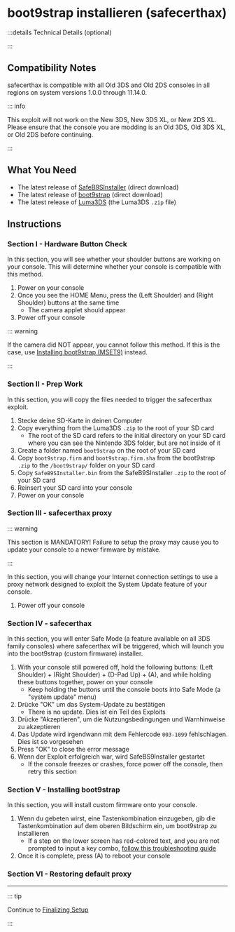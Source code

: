 # boot9strap installieren (safecerthax)

:::details Technical Details (optional)

:::

## Compatibility Notes

safecerthax is compatible with all Old 3DS and Old 2DS consoles in all regions on system versions 1.0.0 through 11.14.0.

::: info

This exploit will not work on the New 3DS, New 3DS XL, or New 2DS XL. Please ensure that the console you are modding is an Old 3DS, Old 3DS XL, or Old 2DS before continuing.

:::

## What You Need

- The latest release of [SafeB9SInstaller](https://github.com/d0k3/SafeB9SInstaller/releases/download/v0.0.7/SafeB9SInstaller-20170605-122940.zip) (direct download)
- The latest release of [boot9strap](https://github.com/SciresM/boot9strap/releases/download/1.4/boot9strap-1.4.zip) (direct download)
- The latest release of [Luma3DS](https://github.com/LumaTeam/Luma3DS/releases/latest) (the Luma3DS `.zip` file)

## Instructions

### Section I - Hardware Button Check

In this section, you will see whether your shoulder buttons are working on your console. This will determine whether your console is compatible with this method.

1. Power on your console
2. Once you see the HOME Menu, press the (Left Shoulder) and (Right Shoulder) buttons at the same time
    - The camera applet should appear
3. Power off your console

::: warning

If the camera did NOT appear, you cannot follow this method. If this is the case, use [Installing boot9strap (MSET9)](installing-boot9strap-\(mset9\)) instead.

:::

### Section II - Prep Work

In this section, you will copy the files needed to trigger the safecerthax exploit.

1. Stecke deine SD-Karte in deinen Computer
2. Copy everything from the Luma3DS `.zip` to the root of your SD card
    - The root of the SD card refers to the initial directory on your SD card where you can see the Nintendo 3DS folder, but are not inside of it
3. Create a folder named `boot9strap` on the root of your SD card
4. Copy `boot9strap.firm` and `boot9strap.firm.sha` from the boot9strap `.zip` to the `/boot9strap/` folder on your SD card
5. Copy `SafeB9SInstaller.bin` from the SafeB9SInstaller `.zip` to the root of your SD card
6. Reinsert your SD card into your console
7. Power on your console

### Section III - safecerthax proxy

::: warning

This section is MANDATORY! Failure to setup the proxy may cause you to update your console to a newer firmware by mistake.

:::

In this section, you will change your Internet connection settings to use a proxy network designed to exploit the System Update feature of your console.

<!--@include: ./_include/addproxy.md -->

1. Power off your console

### Section IV - safecerthax

In this section, you will enter Safe Mode (a feature available on all 3DS family consoles) where safecerthax will be triggered, which will launch you into the boot9strap (custom firmware) installer.

1. With your console still powered off, hold the following buttons: (Left Shoulder) + (Right Shoulder) + (D-Pad Up) + (A), and while holding these buttons together, power on your console
    - Keep holding the buttons until the console boots into Safe Mode (a "system update" menu)
2. Drücke "OK" um das System-Update zu bestätigen
    - There is no update. Dies ist ein Teil des Exploits
3. Drücke "Akzeptieren", um die Nutzungsbedingungen und Warnhinweise zu akzeptieren
4. Das Update wird irgendwann mit dem Fehlercode `003-1099` fehlschlagen. Dies ist so vorgesehen
5. Press "OK" to close the error message
6. Wenn der Exploit erfolgreich war, wird SafeBS9Installer gestartet
    - If the console freezes or crashes, force power off the console, then retry this section

### Section V - Installing boot9strap

In this section, you will install custom firmware onto your console.

1. Wenn du gebeten wirst, eine Tastenkombination einzugeben, gib die Tastenkombination auf dem oberen Bildschirm ein, um boot9strap zu installieren
    - If a step on the lower screen has red-colored text, and you are not prompted to input a key combo, [follow this troubleshooting guide](troubleshooting-safecerthax)
2. Once it is complete, press (A) to reboot your console

<!--@include: ./_include/configure-luma3ds.md -->

<!--@include: ./_include/luma3ds-installed-note.md -->

### Section VI - Restoring default proxy

<!--@include: ./_include/rmproxy.md -->

___

::: tip

Continue to [Finalizing Setup](finalizing-setup)

:::
